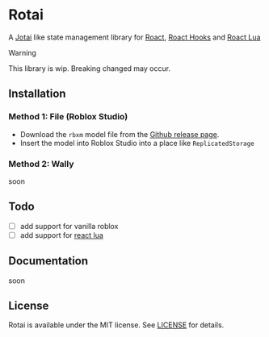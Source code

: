 # Rotai

A [Jotai](https://github.com/pmndrs/jotai) like state management library for [Roact](https://github.com/Roblox/roact), [Roact Hooks](https://github.com/Kampfkarren/roact-hooks) and [Roact Lua](https://github.com/jsdotlua/react-lua/)

> [!WARNING]  
> This library is wip. Breaking changed may occur.

## Installation

### Method 1: File (Roblox Studio)
- Download the `rbxm` model file from the [Github release page](/releases).
- Insert the model into Roblox Studio into a place like `ReplicatedStorage`

### Method 2: Wally
soon

## Todo
- [ ] add support for vanilla roblox
- [ ] add support for [react lua](https://github.com/jsdotlua/react-lua/)

## Documentation
soon

## License
Rotai is available under the MIT license. See [LICENSE](LICENSE) for details.